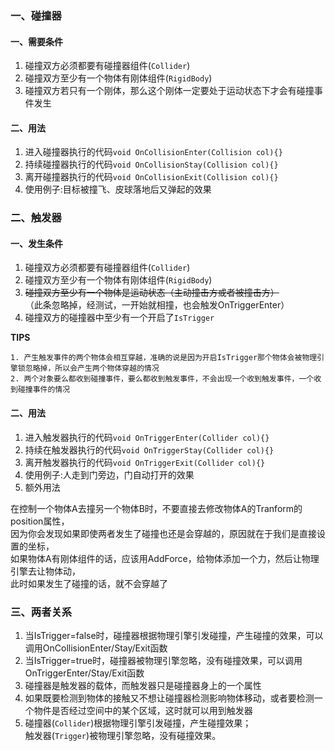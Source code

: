### 一、碰撞器


#### 一、需要条件

1. 碰撞双方必须都要有碰撞器组件(```Collider```)
2. 碰撞双方至少有一个物体有刚体组件(```RigidBody```)
3. 碰撞双方若只有一个刚体，那么这个刚体一定要处于运动状态下才会有碰撞事件发生

#### 二、用法

1. 进入碰撞器执行的代码```void OnCollisionEnter(Collision col){}```
2. 持续碰撞器执行的代码```void OnCollisionStay(Collision col){}```
3. 离开碰撞器执行的代码```void OnCollisionExit(Collision col){}```
4. 使用例子:目标被撞飞、皮球落地后又弹起的效果


### 二、触发器

#### 一、发生条件
1. 碰撞双方必须都要有碰撞器组件(```Collider```)
2. 碰撞双方至少有一个物体有刚体组件(```RigidBody```)
3. ~~碰撞双方至少有一个物体是运动状态（主动撞击方或者被撞击方）~~  
（此条忽略掉，经测试，一开始就相撞，也会触发OnTriggerEnter）
4. 碰撞双方的碰撞器中至少有一个开启了```IsTrigger```

**TIPS**
```
1. 产生触发事件的两个物体会相互穿越，准确的说是因为开启IsTrigger那个物体会被物理引擎锁忽略掉，所以会产生两个物体穿越的情况
2. 两个对象要么都收到碰撞事件，要么都收到触发事件，不会出现一个收到触发事件，一个收到碰撞事件的情况
```

#### 二、用法

1. 进入触发器执行的代码```void OnTriggerEnter(Collider col){}```
2. 持续在触发器执行的代码```void OnTriggerStay(Collider col){}```
3. 离开触发器执行的代码```void OnTriggerExit(Collider col){}```
4. 使用例子:人走到门旁边，门自动打开的效果
5. 额外用法

在控制一个物体A去撞另一个物体B时，不要直接去修改物体A的Tranform的position属性，  
因为你会发现如果即使两者发生了碰撞也还是会穿越的，原因就在于我们是直接设置的坐标，  
如果物体A有刚体组件的话，应该用AddForce，给物体添加一个力，然后让物理引擎去让物体动，  
此时如果发生了碰撞的话，就不会穿越了


### 三、两者关系

1. 当IsTrigger=false时，碰撞器根据物理引擎引发碰撞，产生碰撞的效果，可以调用OnCollisionEnter/Stay/Exit函数
2. 当IsTrigger=true时，碰撞器被物理引擎忽略，没有碰撞效果，可以调用OnTriggerEnter/Stay/Exit函数
3. 碰撞器是触发器的载体，而触发器只是碰撞器身上的一个属性
4. 如果既要检测到物体的接触又不想让碰撞器检测影响物体移动，或者要检测一个物件是否经过空间中的某个区域，这时就可以用到触发器
5. 碰撞器(```Collider```)根据物理引擎引发碰撞，产生碰撞效果；  
触发器(```Trigger```)被物理引擎忽略，没有碰撞效果。
